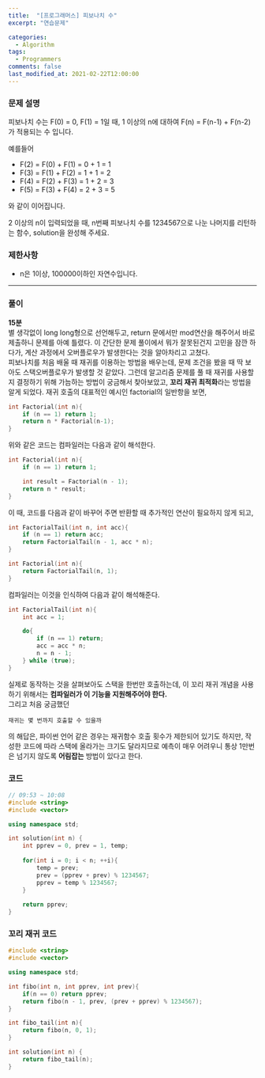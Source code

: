 ```yaml
---
title:  "[프로그래머스] 피보나치 수"
excerpt: "연습문제"

categories:
  - Algorithm
tags:
  - Programmers
comments: false
last_modified_at: 2021-02-22T12:00:00
---
```

### 문제 설명
피보나치 수는 F(0) = 0, F(1) = 1일 때, 1 이상의 n에 대하여 F(n) = F(n-1) + F(n-2) 가 적용되는 수 입니다.

예를들어

- F(2) = F(0) + F(1) = 0 + 1 = 1
- F(3) = F(1) + F(2) = 1 + 1 = 2
- F(4) = F(2) + F(3) = 1 + 2 = 3
- F(5) = F(3) + F(4) = 2 + 3 = 5

와 같이 이어집니다.  

2 이상의 n이 입력되었을 때, n번째 피보나치 수를 1234567으로 나눈 나머지를 리턴하는 함수, solution을 완성해 주세요.

### 제한사항
- n은 1이상, 100000이하인 자연수입니다.

---
### 풀이
**15분**  
별 생각없이 long long형으로 선언해두고, return 문에서만 mod연산을 해주어서 바로 제출하니 문제를 아예 틀렸다. 이 간단한 문제 풀이에서 뭐가 잘못된건지 고민을 잠깐 하다가, 계산 과정에서 오버플로우가 발생한다는 것을 알아차리고 고쳤다.  
피보나치를 처음 배울 때 재귀를 이용하는 방법을 배우는데, 문제 조건을 봤을 때 딱 보아도 스택오버플로우가 발생할 것 같았다. 그런데 알고리즘 문제를 풀 때 재귀를 사용할지 결정하기 위해 가늠하는 방법이 궁금해서 찾아보았고, **꼬리 재귀 최적화**라는 방법을 알게 되었다. 재귀 호출의 대표적인 예시인 factorial의 일반항을 보면,
```c++
int Factorial(int n){
	if (n == 1) return 1;
	return n * Factorial(n-1);
}
```
위와 같은 코드는 컴파일러는 다음과 같이 해석한다.
```c++
int Factorial(int n){
	if (n == 1) return 1;

	int result = Factorial(n - 1);
	return n * result;
}
```
이 때, 코드를 다음과 같이 바꾸어 주면 반환할 때 추가적인 연산이 필요하지 않게 되고,
```c++
int FactorialTail(int n, int acc){
	if (n == 1) return acc;
	return FactorialTail(n - 1, acc * n); 
}

int Factorial(int n){
	return FactorialTail(n, 1);
}
```
컴파일러는 이것을 인식하여 다음과 같이 해석해준다.
```c++
int FactorialTail(int n){
	int acc = 1;

	do{
		if (n == 1) return;
		acc = acc * n;
		n = n - 1;
	} while (true);
}
```
실제로 동작하는 것을 살펴보아도 스택을 한번만 호출하는데, 이 꼬리 재귀 개념을 사용하기 위해서는 **컴파일러가 이 기능을 지원해주어야 한다.**  
그리고 처음 궁금했던
```
재귀는 몇 번까지 호출할 수 있을까
```
의 해답은, 파이썬 언어 같은 경우는 재귀함수 호출 횟수가 제한되어 있기도 하지만, 작성한 코드에 따라 스택에 올라가는 크기도 달라지므로 예측이 매우 어려우니 통상 1만번은 넘기지 않도록 **어림잡는** 방법이 있다고 한다.

### 코드
```c++
// 09:53 ~ 10:08
#include <string>
#include <vector>

using namespace std;

int solution(int n) {
    int pprev = 0, prev = 1, temp;
    
    for(int i = 0; i < n; ++i){
        temp = prev;
        prev = (pprev + prev) % 1234567;
        pprev = temp % 1234567;
    }
    
    return pprev;
}
```

### 꼬리 재귀 코드
```c++
#include <string>
#include <vector>

using namespace std;

int fibo(int n, int pprev, int prev){
    if(n == 0) return pprev;
    return fibo(n - 1, prev, (prev + pprev) % 1234567);
}

int fibo_tail(int n){
    return fibo(n, 0, 1);
}

int solution(int n) {
    return fibo_tail(n);
}
```